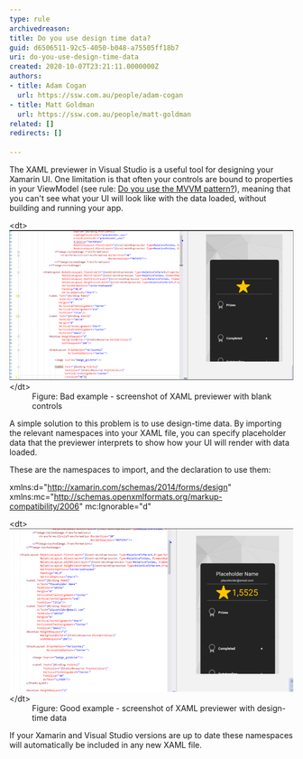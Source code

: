 ```yaml
---
type: rule
archivedreason: 
title: Do you use design time data?
guid: d6506511-92c5-4050-b048-a75505ff18b7
uri: do-you-use-design-time-data
created: 2020-10-07T23:21:11.0000000Z
authors:
- title: Adam Cogan
  url: https://ssw.com.au/people/adam-cogan
- title: Matt Goldman
  url: https://ssw.com.au/people/matt-goldman
related: []
redirects: []

---
```


The XAML previewer in Visual Studio is a useful tool for designing your Xamarin UI. One limitation is that often your controls are bound to properties in your ViewModel (see rule: [Do you use the MVVM pattern?](/_layouts/15/FIXUPREDIRECT.ASPX?WebId=3dfc0e07-e23a-4cbb-aac2-e778b71166a2&TermSetId=07da3ddf-0924-4cd2-a6d4-a4809ae20160&TermId=712cb1a6-218c-471e-bf6d-06461148b45b)), meaning that you can't see what your UI will look like with the data loaded, without building and running your app.

<!--endintro-->
<dl class="badImage">&lt;dt&gt;
      <img src="design-time-bad.png" alt="design-time-bad.png" style="width:750px;">
   &lt;/dt&gt;<dd>Figure: Bad example - screenshot of XAML previewer with blank controls</dd></dl>
A simple solution to this problem is to use design-time data. By importing the relevant namespaces into your XAML file, you can specify placeholder data that the previewer interprets to show how your UI will render with data loaded.
 
These are the namespaces to import, and the declaration to use them:

xmlns:d="http://xamarin.com/schemas/2014/forms/design"
xmlns:mc="http://schemas.openxmlformats.org/markup-compatibility/2006"
mc:Ignorable="d"
<dl class="goodImage">&lt;dt&gt;
      <img src="design-time-good.png" alt="design-time-good.png" style="width:750px;">
   &lt;/dt&gt;<dd>Figure: Good example - screenshot of XAML previewer with design-time data</dd></dl>
If your Xamarin and Visual Studio versions are up to date these namespaces will automatically be included in any new XAML file.
